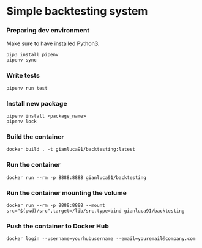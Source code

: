 # Simple backtesting system

### Preparing dev environment

Make sure to have installed Python3.

```
pip3 install pipenv
pipenv sync
```

### Write tests

```
pipenv run test
```

### Install new package

```
pipenv install <package_name>
pipenv lock
```

### Build the container

`docker build . -t gianluca91/backtesting:latest`

### Run the container

`docker run --rm -p 8888:8888 gianluca91/backtesting`

### Run the container mounting the volume

`docker run --rm -p 8888:8888 --mount src="$(pwd)/src",target=/lib/src,type=bind gianluca91/backtesting`

### Push the container to Docker Hub

`docker login --username=yourhubusername --email=youremail@company.com`

